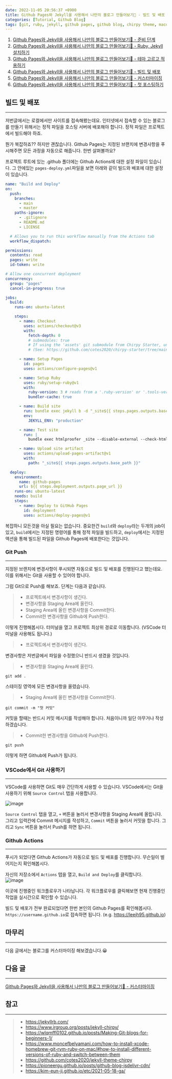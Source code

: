 ```yaml
---
date: 2022-11-05 20:56:37 +0900
title: Github Pages와 Jekyll을 사용해서 나만의 블로그 만들어보기🚀 - 빌드 및 배포
categories: [Tutorial, Github Blog]
tags: [git, ruby, jekyll, github pages, github blog, chirpy theme, macos] ## Only lowercase
---
```


1. [Github Pages와 Jekyll을 사용해서 나만의 블로그 만들어보기🚀 - 준비 단계](https://leejh95.github.io/posts/github-blog-prepare-to/)
2. [Github Pages와 Jekyll을 사용해서 나만의 블로그 만들어보기🚀 - Ruby, Jekyll 설치하기](https://leejh95.github.io/posts/github-blog-ruby-jekyll/)
3. [Github Pages와 Jekyll을 사용해서 나만의 블로그 만들어보기🚀 - 테마 고르고 적용하기](https://leejh95.github.io/posts/github-blog-theme/)
4. [Github Pages와 Jekyll을 사용해서 나만의 블로그 만들어보기🚀 - 빌드 및 배포](https://leejh95.github.io/posts/github-blog-build-deploy/)
5. [Github Pages와 Jekyll을 사용해서 나만의 블로그 만들어보기🚀 - 커스터마이징](https://leejh95.github.io/posts/github-blog-customizing/)
6. [Github Pages와 Jekyll을 사용해서 나만의 블로그 만들어보기🚀 - 첫 포스팅하기](https://leejh95.github.io/posts/github-blog-first-post/)

## 빌드 및 배포
---
저번글에서는 로컬에서만 사이트를 접속해봤는데요. 인터넷에서 접속할 수 있는 블로그를 만들기 위해서는 정적 파일을 호스팅 서버에 배포해야 합니다. 정적 파일은 프로젝트에서 빌드해야 하죠.

뭔가 복잡하죠?? 하지만 괜찮습니다. Github Pages는 지정된 브랜치에 변경사항을 푸시해주면 모든 과정을 자동으로 해줍니다. 한번 살펴볼까요?

프로젝트 루트에 있는 .github 폴더에는 Github Actions에 대한 설정 파일이 있습니다. 그 안에있는 `pages-deploy.yml`파일을 보면 아래와 같이 빌드와 배포에 대한 설정이 있습니다.

```yaml
name: "Build and Deploy"
on:
  push:
    branches:
      - main
      - master
    paths-ignore:
      - .gitignore
      - README.md
      - LICENSE

  # Allows you to run this workflow manually from the Actions tab
  workflow_dispatch:

permissions:
  contents: read
  pages: write
  id-token: write

# Allow one concurrent deployment
concurrency:
  group: "pages"
  cancel-in-progress: true

jobs:
  build:
    runs-on: ubuntu-latest

    steps:
      - name: Checkout
        uses: actions/checkout@v3
        with:
          fetch-depth: 0
          # submodules: true
          # If using the 'assets' git submodule from Chirpy Starter, uncomment above
          # (See: https://github.com/cotes2020/chirpy-starter/tree/main/assets)

      - name: Setup Pages
        id: pages
        uses: actions/configure-pages@v1

      - name: Setup Ruby
        uses: ruby/setup-ruby@v1
        with:
          ruby-version: 3 # reads from a '.ruby-version' or '.tools-version' file if 'ruby-version' is omitted
          bundler-cache: true

      - name: Build site
        run: bundle exec jekyll b -d "_site${{ steps.pages.outputs.base_path }}"
        env:
          JEKYLL_ENV: "production"

      - name: Test site
        run: |
          bundle exec htmlproofer _site --disable-external --check-html --allow_hash_href

      - name: Upload site artifact
        uses: actions/upload-pages-artifact@v1
        with:
          path: "_site${{ steps.pages.outputs.base_path }}"

  deploy:
    environment:
      name: github-pages
      url: ${{ steps.deployment.outputs.page_url }}
    runs-on: ubuntu-latest
    needs: build
    steps:
      - name: Deploy to GitHub Pages
        id: deployment
        uses: actions/deploy-pages@v1
```

복잡하니 모든것을 아실 필요는 없습니다. 중요한건 `build`와 `deploy`라는 두개의 job이 있고, `build`에서는 지정된 명령어를 통해 정적 파일을 빌드하고, `deploy`에서는 지정된 액션을 통해 빌드된 파일을 Github Pages에 배포한다는 것입니다.

### Git Push
---
지정된 브랜치에 변경사항이 푸시되면 자동으로 빌드 및 배포를 진행된다고 했는데요. 이를 위해서는 Git을 사용할 수 있어야 합니다.

그럼 Git으로 Push를 해보죠. 단계는 다음과 같습니다.

> - 프로젝트에서 변경사항이 생긴다.
> - 변경사항을 Staging Area에 올린다.
> - Staging Area에 올린 변경사항을 Commit한다.
> - Commit한 변경사항을 Github에 Push한다.

이렇게 진행해봅시다. 터미널을 열고 프로젝트 최상위 경로로 이동합니다. (VSCode 터미널을 사용해도 됩니다.)

> - 프로젝트에서 변경사항이 생긴다.

변경사항은 저번글에서 파일을 수정했으니 반드시 생겼을 것입니다.

> - 변경사항을 Staging Area에 올린다.

```terminal
git add .
```

스테이징 영역에 모든 변경사항을 올렸습니다.

> - Staging Area에 올린 변경사항을 Commit한다.

```terminal
git commit -m "첫 커밋"
```

커밋을 할때는 반드시 커밋 메시지를 작성해야 합니다. 처음이니까 일단 아무거나 작성하겠습니다.

> - Commit한 변경사항을 Github에 Push한다.

```terminal
git push
```

이렇게 하면 Github에 Push가 됩니다.

### VSCode에서 Git 사용하기
---
VSCode를 사용하면 Git도 매우 간단하게 사용할 수 있습니다. VSCode에서는 Git을 사용하기 위해 `Source Control` 탭을 사용합니다.

![image](https://olphschool-my.sharepoint.com/personal/d16571_365v_me/Documents/githubblog/images/ScreenShot%202022-11-05%20%ec%98%a4%ed%9b%84%2011.37.32.png?Web=1)  

`Source Control` 탭을 열고, `+` 버튼을 눌러서 변경사항을 Staging Area에 올립니다. 그리고 입력칸에  Commit 메시지를 작성하고, `Commit` 버튼을 눌러서 커밋을 합니다. 그리고 `Sync` 버튼을 눌러서 Push를 하면 됩니다.

### Github Actions
---
푸시가 되었다면 Github Actions가 자동으로 빌드 및 배포를 진행합니다. 무슨일이 벌어지는지 확인해봅시다.

자신의 저장소에서 `Actions` 탭을 열고, `Build and Deploy`를 클릭합니다.  
![image](https://olphschool-my.sharepoint.com/personal/d16571_365v_me/Documents/githubblog/images/ScreenShot%202022-11-05%20%ec%98%a4%ed%9b%84%2011.48.50.png?Web=1)  

이곳에 진행중인 워크플로우가 나타납니다. 각 워크플로우를 클릭해보면 현재 진행중인 작업을 실시간으로 확인할 수 있습니다.

빌드 및 배포가 전부 완료되었다면 한번 본인의 Github Pages를 확인해봅시다. `https://username.github.io`로 접속하면 됩니다. (e.g. <https://leejh95.github.io>)

## 마무리
---
다음 글에서는 블로그를 커스터마이징 해보겠습니다.😀

## 다음 글
---
[Github Pages와 Jekyll을 사용해서 나만의 블로그 만들어보기🚀 - 커스터마이징](https://leejh95.github.io/posts/github-blog-customizing/)

## 참고
---
> - <https://jekyllrb.com/>
> - <https://www.irgroup.org/posts/jekyll-chirpy/>
> - <https://wlqmffl0102.github.io/posts/Making-Git-blogs-for-beginners-1/>
> - <https://www.moncefbelyamani.com/how-to-install-xcode-homebrew-git-rvm-ruby-on-mac/#how-to-install-different-versions-of-ruby-and-switch-between-them>
> - <https://github.com/cotes2020/jekyll-theme-chirpy>
> - <https://pioneergu.github.io/posts/github-blog-jsdelivr-cdn/>
> - <https://kim-eun-ji.github.io/etc/2021-05-18-ga/>